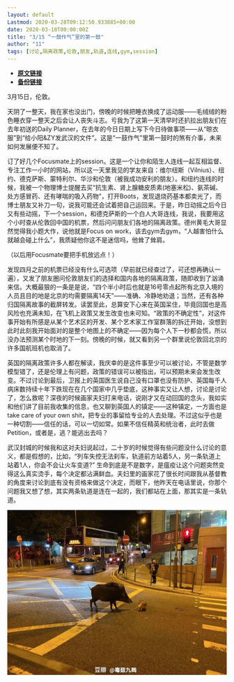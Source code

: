 ```yaml
---
layout: default
Lastmod: 2020-03-28T09:12:50.933885+00:00
date: 2020-03-18T00:00:00Z
title: "3/15 “一鼓作气”里的第一鼓"
author: "11"
tags: [讨论,隔离政策,伦敦,朋友,轨道,连线,gym,session]
---
```


* [**原文链接**](https://mp.weixin.qq.com/s/PDF9qy7h6J7nyugW5HKhdw)
* [**备份链接**](http://archive.ph/RiRtK)


3月15日，伦敦。

天阴了一整天，我在家也没出门，傍晚的时候把睡衣换成了运动服——毛绒绒的粉色睡衣穿一整天之后会让人丧失斗志。亏我为了这第一天清早时还扒拉出朋友们在去年初送的Daily Planner，在去年的今日日期上写下今日待做事项——从“晾衣服”到“给小阳&ZY发武汉的文件”。这是“一鼓作气”里第一鼓时的煞有介事，未来如何发展便不知了。

订了好几个Focusmate上的session。这是一个让你和陌生人连线一起互相监督、专注工作一小时的网站，所以这一天里我见的学友来自：维尔纽斯（Vilnius）、纽约、德克萨斯、蒙特利尔、华沙和伦敦（被我成功安利的朋友）。和纽约连线的时候，我被一个物理博士提醒去买“抗生素、肾上腺糖皮质素(地塞米松)、氨茶碱、处方感冒药、还有哮喘的吸入药物”，打开Boots，发现退烧药基本都卖光了，而博士朋友又补刀一句，说我可能还会试着把自己运回来。于是，昨日动摇之后今日又有些动摇，下一个session，和德克萨斯的一个白人大哥连线，我说，我要用这个小时查从伦敦回中国的机票，然后问问朋友们各地的隔离政策。德州黄毛大哥显然觉得我小题大作，说他就是Focus on work，该去gym去gym，“人越害怕什么就越会碰上什么”，我质疑他你这不是迷信吗，他耸了耸肩。

（以后用Focusmate要把手机放远点！）

发现四月之前的机票已经没有什么可选项（早前就已经查过了，可还想再确认一遍），又发了朋友圈问伦敦朋友们的选择和国内各地的隔离政策，随即收到了汹涌来信。大概最狠的一条是是说，“四个半小时后也就是16号零点起所有北京入境的人员且目的地是北京的均需要隔离14天”——准确、冷静地劝退；当然，还有各种归国隔离故事的截屏转发。读罢至此，总算安下心来在英国呆住，毕竟回国也是高风险也充满未知，在飞机上政策又发生改变也未可知。“政策的不确定性”，对这件事开始有所感是从某个艺术区的开发、某个艺术家工作室群落的拆迁开始，没想到此时此刻我开始面对的是整个地图上的不确定——因为每个人下一秒都会慌，所以没办法预测某个时地的下一刻。傍晚的时候，就又看到另一个群里说伦敦回北京的许多国航班机也取消了。

英国的隔离政策许多人都在解读，我庆幸的是这件事至少可以被讨论，不管是数学模型错了，还是伦理上有问题，政策的错误可以被指出，可以预期未来会发生改变。不过讨论到最后，卫报上的英国医生说自己没有口罩也没有防护、英国每千人病床数持续十年下跌现在在几个国家中几乎垫底，这种事实又让人想，讨论是讨论了，怎么救呢？深夜的时候画家夫妇打来电话，说刚才又在动回国的念头，我如实和他们讲了目前我收集的信息，也又聊到英国人的镇定——这种镇定，一方面也是take care of your own shit，把专业的事留给专业的人去处理。不过这似乎也是一种切割——信任的话，可以一切如常。如果不信任精英和统治者，此时去做Petition，或者是，逃？能逃出去吗？

武汉封城的时候我和这对夫妇说起过，二十岁的时候觉得有些问题没什么讨论的意义，都是假想的，比如，“列车失控无法刹车，轨道前方站着5人，另一条轨道上站着1人，你会不会让火车变道?” 生命到底是不是数字，是瘟疫让这个问题突然变得这么真实烫手，每个决定都沾满鲜血。夫妇里的画家花了很长时间跟我从基督教的角度来讨论到底有没有资格来做这个决定，而眼下，他昨天在电话里说，你那个问题我又想了想，其实两条轨道是连在一起的，我们都站在上面，那其实是一条轨道。

  

![](/images/post/469d8f867dc19a9153849fa4000a4d5b.jpg)

